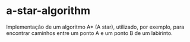 # a-star-algorithm
Implementação de um algoritmo A* (A star), utilizado, por exemplo, para encontrar caminhos entre um ponto A e um ponto B de um labirinto.
